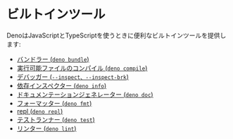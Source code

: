 <!-- # Built-in tooling -->
# ビルトインツール

<!--
Deno provides some built in tooling that is useful when working with JavaScript
and TypeScript:
-->
DenoはJavaScriptとTypeScriptを使うときに便利なビルトインツールを提供します:

<!--
- [bundler (`deno bundle`)](./tools/bundler.md)
- [compiling executables (`deno compile`)](./tools/compiler.md)
- [dependency inspector (`deno info`)](./tools/dependency_inspector.md)
- [documentation generator (`deno doc`)](./tools/documentation_generator.md)
- [formatter (`deno fmt`)](./tools/formatter.md)
- [repl (`deno repl`)](./tools/repl.md)
- [test runner (`deno test`)](./testing.md)
- [linter (`deno lint`)](./tools/linter.md)
-->
- [バンドラー (`deno bundle`)](./tools/bundler.md)
- [実行可能ファイルのコンパイル (`deno compile`)](./tools/compiler.md)
- [デバッガー (`--inspect、--inspect-brk`)](./tools/debugger.md)
- [依存インスペクター (`deno info`)](./tools/dependency_inspector.md)
- [ドキュメンテーションジェネレーター (`deno doc`)](./tools/documentation_generator.md)
- [フォーマッター (`deno fmt`)](./tools/formatter.md)
- [repl (`deno repl`)](./tools/repl.md)
- [テストランナー (`deno test`)](./testing.md)
- [リンター (`deno lint`)](./tools/linter.md)
